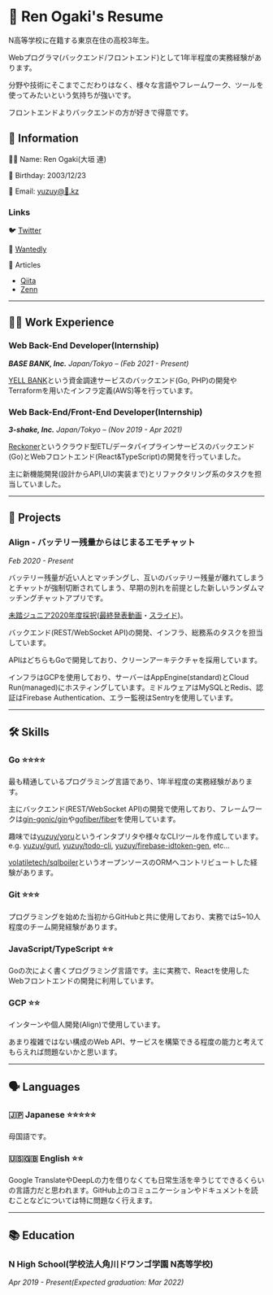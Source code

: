 # 👔 Ren Ogaki's Resume

N高等学校に在籍する東京在住の高校3年生。

Webプログラマ(バックエンド/フロントエンド)として1年半程度の実務経験があります。

分野や技術にそこまでこだわりはなく、様々な言語やフレームワーク、ツールを使ってみたいという気持ちが強いです。

フロントエンドよりバックエンドの方が好きで得意です。

## 📎 Information

🧑‍💻 Name: Ren Ogaki(大垣 連)

🎂 Birthday: 2003/12/23

📧 Email: [yuzuy@🚀.kz](mailto:yuzuy@🚀.kz)

### Links

🐦 [Twitter](https://twitter.com/re_yuzuy)

📃 [Wantedly](https://www.wantedly.com/users/121072822)

📝 Articles
- [Qiita](https://qiita.com/yuzuy)
- [Zenn](https://zenn.dev/yuzuy)

---

## **🧑‍💻** Work Experience

### Web Back-End Developer(Internship)
***BASE BANK, Inc.** Japan/Tokyo – (Feb 2021 - Present)*

[YELL BANK](https://thebase.in/yellbank)という資金調達サービスのバックエンド(Go, PHP)の開発やTerraformを用いたインフラ定義(AWS)等を行っています。

### Web Back-End/Front-End Developer(Internship)

***3-shake, Inc.** Japan/Tokyo – (Nov 2019 - Apr 2021)*

[Reckoner](https://reckoner.io)というクラウド型ETL/データパイプラインサービスのバックエンド(Go)とWebフロントエンド(React&TypeScript)の開発を行っていました。

主に新機能開発(設計からAPI,UIの実装まで)とリファクタリング系のタスクを担当していました。

---

## 🚀 Projects

### Align - バッテリー残量からはじまるエモチャット

*Feb 2020 - Present*

バッテリー残量が近い人とマッチングし、互いのバッテリー残量が離れてしまうとチャットが強制切断されてしまう、早期の別れを前提とした新しいランダムマッチングチャットアプリです。

[未踏ジュニア2020年度採択](https://jr.mitou.org/projects/2020/align)([最終発表動画](https://www.youtube.com/watch?v=r8WlvrgwB4k)・[スライド](https://speakerdeck.com/___soprog/wei-ta-ziyunia2020-align-zui-zhong-fa-biao-zi-liao))。

バックエンド(REST/WebSocket API)の開発、インフラ、総務系のタスクを担当しています。

APIはどちらもGoで開発しており、クリーンアーキテクチャを採用しています。

インフラはGCPを使用しており、サーバーはAppEngine(standard)とCloud Run(managed)にホスティングしています。ミドルウェアはMySQLとRedis、認証はFirebase Authentication、エラー監視はSentryを使用しています。

---

## 🛠 Skills

### Go ⭐️⭐️⭐️⭐️

最も精通しているプログラミング言語であり、1年半程度の実務経験があります。

主にバックエンド(REST/WebSocket API)の開発で使用しており、フレームワークは[gin-gonic/gin](https://github.com/gin-gonic/gin)や[gofiber/fiber](https://github.com/gofiber/fiber)を使用しています。

趣味では[yuzuy/yoru](https://github.com/yuzuy/yoru)というインタプリタや様々なCLIツールを作成しています。e.g. [yuzuy/gurl](https://github.com/yuzuy/gurl), [yuzuy/todo-cli](https://github.com/yuzuy/todo-cli), [yuzuy/firebase-idtoken-gen](https://github.com/yuzuy/firebase-idtoken-gen), etc...

[volatiletech/sqlboiler](https://github.com/volatiletech/sqlboiler)というオープンソースのORMへコントリビュートした経験があります。

### Git ⭐⭐⭐

プログラミングを始めた当初からGitHubと共に使用しており、実務では5~10人程度のチーム開発経験があります。

### JavaScript/TypeScript ⭐⭐

Goの次によく書くプログラミング言語です。主に実務で、Reactを使用したWebフロントエンドの開発に利用しています。

### GCP ⭐️⭐️

インターンや個人開発(Align)で使用しています。

あまり複雑ではない構成のWeb API、サービスを構築できる程度の能力と考えてもらえれば問題ないかと思います。

---

## 🗣 Languages

### 🇯🇵 Japanese ⭐️⭐️⭐️⭐️⭐

母国語です。

### 🇺🇸🇬🇧 English ⭐⭐

Google TranslateやDeepLの力を借りなくても日常生活を辛うじてできるくらいの言語力だと思われます。GitHub上のコミュニケーションやドキュメントを読むことなどについては特に問題なく行えます。

---

## 📚 Education

### N High School(学校法人角川ドワンゴ学園 N高等学校)

*Apr 2019 - Present(Expected graduation: Mar 2022)*
